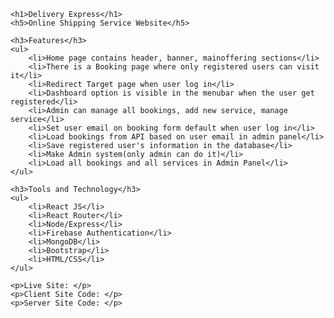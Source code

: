 
    <h1>Delivery Express</h1>
    <h5>Online Shipping Service Website</h5>

    <h3>Features</h3>
    <ul>
        <li>Home page contains header, banner, mainoffering sections</li>
        <li>There is a Booking page where only registered users can visit it</li>
        <li>Redirect Target page when user log in</li>
        <li>Dashboard option is visible in the menubar when the user get registered</li>
        <li>Admin can manage all bookings, add new service, manage service</li>
        <li>Set user email on booking form default when user log in</li>
        <li>Load bookings from API based on user email in admin panel</li>
        <li>Save registered user's information in the database</li>
        <li>Make Admin system(only admin can do it)</li>
        <li>Load all bookings and all services in Admin Panel</li>
    </ul>

    <h3>Tools and Technology</h3>
    <ul>
        <li>React JS</li>
        <li>React Router</li>
        <li>Node/Express</li>
        <li>Firebase Authentication</li>
        <li>MongoDB</li>
        <li>Bootstrap</li>
        <li>HTML/CSS</li>
    </ul>

    <p>Live Site: </p>
    <p>Client Site Code: </p>
    <p>Server Site Code: </p>